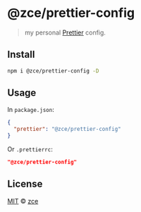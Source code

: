 # @zce/prettier-config

> my personal [Prettier](https://prettier.io/) config.

## Install

```sh
npm i @zce/prettier-config -D
```

## Usage

In `package.json`:

```json
{
  "prettier": "@zce/prettier-config"
}
```

Or `.prettierrc`:

```json
"@zce/prettier-config"
```

## License

[MIT](license) &copy; [zce](https://zce.me/)
